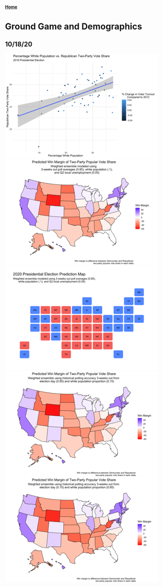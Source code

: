 #### [Home](https://cassidybargell.github.io/election_analytics/)

# Ground Game and Demographics
## 10/18/20

![](../figures/10_18_white_vs_rep.png)
![](../figures/10_18_weighted_ensemble.png)
![](../figures/10_18_weighted_ensemble_statebins.png)
![](../figures/10_18_polling_statebins.png)
![](../figures/10_18_demographic_statebins.png)


